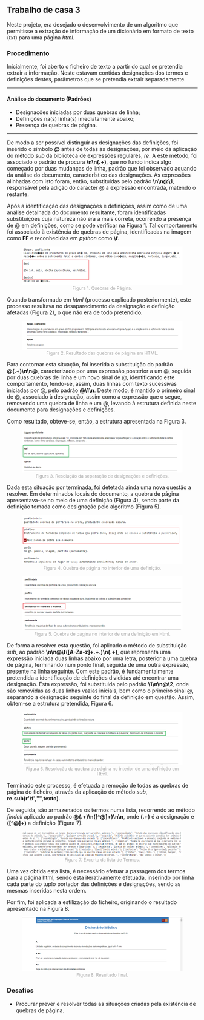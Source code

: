 ## Trabalho de casa 3

Neste projeto, era desejado o desenvolvimento de um algoritmo que permitisse a extração de informação de um dicionário em formato de texto (_txt_) para uma página _html_.

### Procedimento
Inicialmente, foi aberto o ficheiro de texto a partir do qual se pretendia extrair a informação. Neste estavam contidas designações dos termos e definições destes, parâmetros que se pretendia extrair separadamente.

-----------

#### Análise do documento (Padrões)

- Designações iniciadas por duas quebras de linha;
- Definições na(s) linha(s) imediatamente abaixo;
- Presença de quebras de página.

-----------

De modo a ser possível distinguir as designações das definições, foi inserido o símbolo **@** antes de todas as designações, por meio da aplicação do método _sub_ da biblioteca de expressões regulares, _re_. A este método, foi associado o padrão de procura **\n\n(.+)**, que no fundo indica algo começado por duas mudanças de linha, padrão que foi observado aquando da análise do documento, característico das designações. As expressões alinhadas com isto foram, então, substituidas pelo padrão **\n\n@\1**, responsável pela adição do caracter @ à expressão encontrada, matendo o restante.

Após a identificação das designações e definições, assim como de uma análise detalhada do documento resultante, foram identificadas substituições cuja natureza não era a mais correta, ocorrendo a presença de @ em definições, como se pode verificar na Figura 1. Tal comportamento foi associado à existência de quebras de página, identificadas na imagem como **FF** e reconhecidas em _python_ como **\f**.

<figure style="text-align: center;">
  <img src="imagens/T1_controlo.png" alt="Quebras_de_Página">
  <figcaption style="font-size: smaller; color: darkgray;">Figura 1. Quebras de Página.</figcaption>
</figure>

Quando transformado em _html_ (processo explicado posteriormente), este processo resultava no desaparecimento da designação e definição afetadas (Figura 2), o que não era de todo pretendido.

<figure style="text-align: center;">
  <img src="imagens/T1_original_html.png" alt="Quebras_de_Página_Resultado">
  <figcaption style="font-size: smaller; color: darkgray;">Figura 2. Resultado das quebras de página em HTML.</figcaption>
</figure>

Para contornar esta situação, foi inserida a substituição do padrão **@(.+)\n\n@**, caracterizado por uma expressão,posterior a um @, seguida por duas quebras de linha e um novo sinal de @, identificando este comportamento, tendo-se, assim, duas linhas com texto sucessivas iniciadas por @, pelo padrão **@\1\n**. Deste modo, é mantido o primeiro sinal de @, associado à designação, assim como a expressão que o segue, removendo uma quebra de linha e um @, levando à estrutura definida neste documento para designações e definições.

Como resultado, obteve-se, então, a estrutura apresentada na Figura 3.

<figure style="text-align: center;">
  <img src="imagens/T1_final.png" alt="Resolução_da_separação_de_designações_e_definições">
  <figcaption style="font-size: smaller; color: darkgray;">Figura 3. Resolução da separação de designações e definições.</figcaption>
</figure>

Dada esta situação por terminada, foi detetada ainda uma nova questão a resolver. Em determinados locais do documento, a quebra de página apresentava-se no meio de uma definição (Figura 4), sendo parte da definição tomada como designação pelo algoritmo (Figura 5).

<figure style="text-align: center;">
  <img src="imagens/T2_original.png" alt="Quebra_de_página_no_interior_de_uma_definição">
  <figcaption style="font-size: smaller; color: darkgray;">Figura 4. Quebra de página no interior de uma definição.</figcaption>
</figure>

<figure style="text-align: center;">
  <img src="imagens/T2_original_html.png" alt="Quebra_de_página_no_interior_de_uma_definição_em_HTML">
  <figcaption style="font-size: smaller; color: darkgray;">Figura 5. Quebra de página no interior de uma definição em Html.</figcaption>
</figure>

De forma a resolver esta questão, foi aplicado o método de substituição _sub_, ao padrão **\n\n@\f([A-Za-z]+.+\.)\n(.+)**, que representa uma expressão iniciada duas linhas abaixo por uma letra, posterior a uma quebra de página, terminando num ponto final, seguida de uma outra expressão, presente na linha seguinte. Com este padrão, é fundamentalmente pretendida a identificação de definições divididas até encontrar uma designação. Esta expressão, foi substituida pelo padrão **\1\n\n@\2**, onde são removidas as duas linhas vazias iniciais, bem como o primeiro sinal @, separando a designação seguinte do final da definição em questão. Assim, obtem-se a estrutura pretendida, Figura 6.

<figure style="text-align: center;">
  <img src="imagens/T2_final.png" alt="Resolução_da_quebra_de_página_no_interior_de_uma_definição">
  <figcaption style="font-size: smaller; color: darkgray;">Figura 6. Resolução da quebra de página no interior de uma definição em Html.</figcaption>
</figure>

Terminado este processo, é efetuada a remoção de todas as quebras de página do ficheiro, através da aplicação do método _sub_, **re.sub(r'\f',"",texto)**.

De seguida, são armazenados os termos numa lista, recorrendo ao método _findall_ aplicado ao padrão **@(.+)\n([^@]+)\n\n**, onde **(.+)** é a designação e **([^@]+)** a definição (Figura 7).

<figure style="text-align: center;">
  <img src="imagens/termos.png" alt="Lista_de_termos">
  <figcaption style="font-size: smaller; color: darkgray;">Figura 7. Excerto da lista de Termos.</figcaption>
</figure>

Uma vez obtida esta lista, é necessário efetuar a passagem dos termos para a página html, sendo esta iterativamente efetuada, inserindo por linha cada parte do tuplo portador das definições e designações, sendo as mesmas inseridas nesta ordem.

Por fim, foi aplicada a estilização do ficheiro, originando o resultado apresentado na Figura 8.

<figure style="text-align: center;">
  <img src="imagens/Estilizacao.png" alt="Estilização_da_página_html">
  <figcaption style="font-size: smaller; color: darkgray;">Figura 8. Resultado final.</figcaption>
</figure>

### Desafios
- Procurar prever e resolver todas as situações criadas pela existência de quebras de página.
